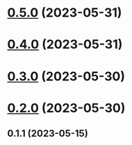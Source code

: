 # [0.5.0](https://github.com/rango-exchange/rango-client/compare/provider-enkrypt@0.4.0...provider-enkrypt@0.5.0) (2023-05-31)



# [0.4.0](https://github.com/rango-exchange/rango-client/compare/provider-enkrypt@0.3.0...provider-enkrypt@0.4.0) (2023-05-31)



# [0.3.0](https://github.com/rango-exchange/rango-client/compare/provider-enkrypt@0.2.0...provider-enkrypt@0.3.0) (2023-05-30)



# [0.2.0](https://github.com/rango-exchange/rango-client/compare/provider-enkrypt@0.1.2...provider-enkrypt@0.2.0) (2023-05-30)



## 0.1.1 (2023-05-15)




